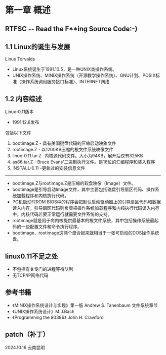 
# 第一章 概述

## RTFSC -- Read the F**ing Source Code:-) 

## 1.1 Linux的诞生与发展

Linus Torvalds

- Linux系统诞生于1991.10.5，是一种UNIX类操作系统。  
- UNIX操作系统、MINIX操作系统（开源教学操作系统）、GNU计划、POSIX标准（操作系统调用服务接口标准）、INTERNET网络

## 1.2 内容综述

Linux-0.11版本  
- 1991.12.8发布

包括以下文件  
1. bootimage.Z  - 具有美国键盘代码的压缩启动映象文件  
2. rootimage.Z  - 以1200KB压缩的根文件系统映像文件  
3. linux-0.11.tar.Z  -内核源代码文件。大小为94KB，展开后仅有325KB  
4. as86.tar.Z  - Bruce Evans'二进制执行文件。是16位的汇编程序和装入程序  
5. INSTALL-0.11  -更新过的安装信息文件  

-------

- bootimage.Z与rootimage.Z是压缩的软盘映像（Image）文件。  
- bootimage是引导启动Image文件，其中主要包括磁盘引导扇区代码、操作系统加载程序和内核执行代码。  
- PC机启动时ROM BIOS中的程序会把默认启动驱动器上的引导扇区代码和数据读入内存，引导扇区代码则负责把操作系统加载程序和内核执行代码读入内存中。内核代码若要正常运行就需要文件系统的支持。  
- rootimage就是用于向内核提供最基本的根文件系统，其中包括操作系统最起码的一些配置文件和命令执行程序。  
- bootimage、rootimage这两个盘合起来就相当于一张可启动的DOS操作系统盘。


## linux0.11不足之处

- 不包括有关专门的进程等待队列  
- 无TCP/IP网络代码

## 参考书籍

- 《MINIX操作系统设计与实现》第一版 Andrew S. Tanenbaum 文件系统章节  
- 《UNIX操作系统设计》M.J.Bach  
- 《Programming the 80386》 John H. Crawford


## patch（补丁）

2024.10.16 云南昆明
